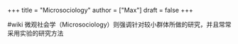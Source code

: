 +++
title = "Microsociology"
author = ["Max"]
draft = false
+++

\#wiki
微观社会学（Microsociology）则强调针对较小群体所做的研究，并且常常采用实验的研究方法
